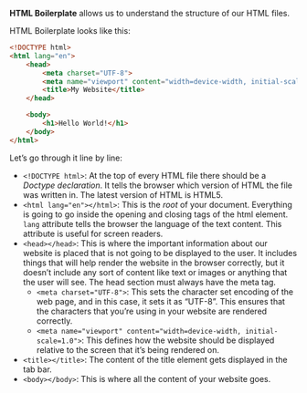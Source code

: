 **HTML Boilerplate** allows us to understand the structure of our HTML files.

HTML Boilerplate looks like this:

```html
<!DOCTYPE html>
<html lang="en">
	<head>
		<meta charset="UTF-8">
		<meta name="viewport" content="width=device-width, initial-scale=1.0">
		<title>My Website</title>
	</head>

	<body>
		<h1>Hello World!</h1>
	</body>
</html>
```

Let’s go through it line by line:
- `<!DOCTYPE html>`: At the top of every HTML file there should be a *Doctype declaration*. It tells the browser which version of HTML the file was written in. The latest version of HTML is HTML5.
- `<html lang="en"></html>`: This is the *root* of your document. Everything is going to go inside the opening and closing tags of the html element. `lang` attribute tells the browser the language of the text content. This attribute is useful for screen readers.
- `<head></head>`: This is where the important information about our website is placed that is not going to be displayed to the user. It includes things that will help render the website in the browser correctly, but it doesn’t include any sort of content like text or images or anything that the user will see. The head section must always have the meta tag.
	- `<meta charset="UTF-8">`: This sets the character set encoding of the web page, and in this case, it sets it as “UTF-8”. This ensures that the characters that you’re using in your website are rendered correctly.
	- `<meta name="viewport" content="width=device-width, initial-scale=1.0">`: This defines how the website should be displayed relative to the screen that it’s being rendered on.
- `<title></title>`: The content of the title element gets displayed in the tab bar.
- `<body></body>`:  This is where all the content of your website goes.